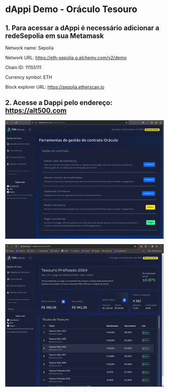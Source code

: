 # dAppi Demo - Oráculo Tesouro


## 1. Para acessar a dAppi é necessário adicionar a redeSepolia em sua Metamask

Network name: Sepolia

Network URL: https://eth-sepolia.g.alchemy.com/v2/demo

Chain ID: 11155111

Currency symbol: ETH

Block explorer URL: https://sepolia.etherscan.io


## 2. Acesse a Dappi pelo endereço: https://alt500.com  

![Tela de Gestao](https://github.com/juv1nsk1/araucaria/blob/main/dappi-tesouro/Screenshot%20-%20dappi%201.png?raw=true)

![Lista de Títulos](https://github.com/juv1nsk1/araucaria/blob/main/dappi-tesouro/Screenshot%20-%20dappi%203.png?raw=true)


